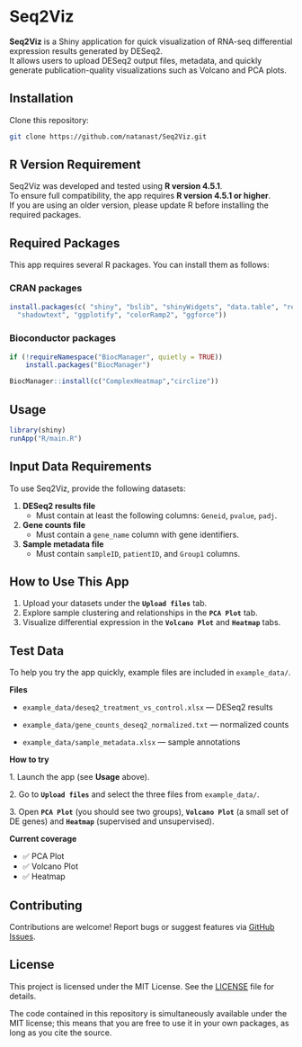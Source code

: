 # Seq2Viz

**Seq2Viz** is a Shiny application for quick visualization of RNA-seq differential expression results generated by DESeq2.\
It allows users to upload DESeq2 output files, metadata, and quickly generate publication-quality visualizations such as Volcano and PCA plots.

## Installation

Clone this repository:

``` bash
git clone https://github.com/natanast/Seq2Viz.git
```

## R Version Requirement

Seq2Viz was developed and tested using **R version 4.5.1**.\
To ensure full compatibility, the app requires **R version 4.5.1 or higher**.\
If you are using an older version, please update R before installing the required packages.

## Required Packages

This app requires several R packages. You can install them as follows:

### CRAN packages

``` r
install.packages(c( "shiny", "bslib", "shinyWidgets", "data.table", "readxl", "stringr", "ggplot2", "ggrepel", "colorspace",
  "shadowtext", "ggplotify", "colorRamp2", "ggforce"))
```

### Bioconductor packages

``` r
if (!requireNamespace("BiocManager", quietly = TRUE))
    install.packages("BiocManager")

BiocManager::install(c("ComplexHeatmap","circlize"))
```

## Usage

``` r
library(shiny)
runApp("R/main.R")
```

## Input Data Requirements

To use Seq2Viz, provide the following datasets:

1.  **DESeq2 results file**
    -   Must contain at least the following columns: `Geneid`, `pvalue`, `padj`.
2.  **Gene counts file**
    -   Must contain a `gene_name` column with gene identifiers.
3.  **Sample metadata file**
    -   Must contain `sampleID`, `patientID`, and `Group1` columns.

## How to Use This App

1.  Upload your datasets under the **`Upload files`** tab.
2.  Explore sample clustering and relationships in the **`PCA Plot`** tab.
3.  Visualize differential expression in the **`Volcano Plot`** and **`Heatmap`** tabs.

## Test Data

To help you try the app quickly, example files are included in `example_data/`.

**Files**

-   `example_data/deseq2_treatment_vs_control.xlsx` — DESeq2 results

-   `example_data/gene_counts_deseq2_normalized.txt` — normalized counts

-   `example_data/sample_metadata.xlsx` — sample annotations

**How to try**

1\. Launch the app (see **Usage** above).

2\. Go to **`Upload files`** and select the three files from `example_data/`.

3\. Open **`PCA Plot`** (you should see two groups), **`Volcano Plot`** (a small set of DE genes) and **`Heatmap`** (supervised and unsupervised).

**Current coverage**

-   ✅ PCA Plot
-   ✅ Volcano Plot
-   ✅ Heatmap

## Contributing

Contributions are welcome! Report bugs or suggest features via [GitHub Issues](https://github.com/natanast/Seq2Viz/issues).

## License

This project is licensed under the MIT License. See the [LICENSE](LICENSE) file for details.

The code contained in this repository is simultaneously available under the MIT license; this means that you are free to use it in your own packages, as long as you cite the source.
